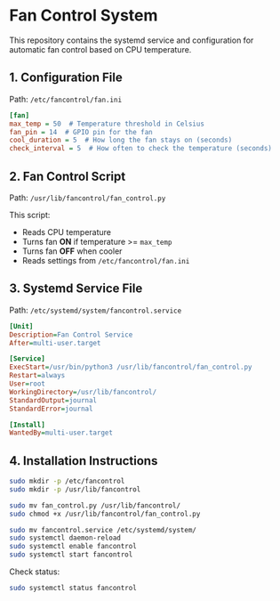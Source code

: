 # Fan Control System

This repository contains the systemd service and configuration for automatic fan control based on CPU temperature.

## **1. Configuration File**
Path: `/etc/fancontrol/fan.ini`

```ini
[fan]
max_temp = 50  # Temperature threshold in Celsius
fan_pin = 14  # GPIO pin for the fan
cool_duration = 5  # How long the fan stays on (seconds)
check_interval = 5  # How often to check the temperature (seconds)
```

## **2. Fan Control Script**
Path: `/usr/lib/fancontrol/fan_control.py`

This script:
- Reads CPU temperature
- Turns fan **ON** if temperature >= `max_temp`
- Turns fan **OFF** when cooler
- Reads settings from `/etc/fancontrol/fan.ini`

## **3. Systemd Service File**
Path: `/etc/systemd/system/fancontrol.service`

```ini
[Unit]
Description=Fan Control Service
After=multi-user.target

[Service]
ExecStart=/usr/bin/python3 /usr/lib/fancontrol/fan_control.py
Restart=always
User=root
WorkingDirectory=/usr/lib/fancontrol/
StandardOutput=journal
StandardError=journal

[Install]
WantedBy=multi-user.target
```

## **4. Installation Instructions**
```bash
sudo mkdir -p /etc/fancontrol
sudo mkdir -p /usr/lib/fancontrol

sudo mv fan_control.py /usr/lib/fancontrol/
sudo chmod +x /usr/lib/fancontrol/fan_control.py

sudo mv fancontrol.service /etc/systemd/system/
sudo systemctl daemon-reload
sudo systemctl enable fancontrol
sudo systemctl start fancontrol
```

Check status:
```bash
sudo systemctl status fancontrol
```
